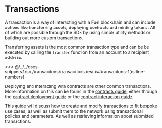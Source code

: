 # Transactions

A transaction is a way of interacting with a Fuel blockchain and can include actions like transferring assets, deploying contracts and minting tokens. All of which are possible through the SDK by using simple utility methods or building out more custom transactions.

Transferring assets is the most common transaction type and can be be executed by calling the `transfer` function from an account to a recipient address:

<<< @/../../docs-snippets2/src/transactions/transactions.test.ts#transactions-1{ts:line-numbers}

Deploying and interacting with contracts are other common transactions. More information on this can be found in the [contracts guide](../contracts/index.md), either through the [contract deployment guide](../contracts/deploying-contracts.md) or the [contract interaction guide](../contracts/methods.md).

This guide will discuss how to create and modify transactions to fit bespoke use cases, as well as submit them to the network using transactional policies and parameters. As well as retrieving information about submitted transactions.
